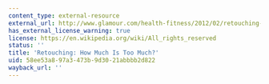 ```yaml
---
content_type: external-resource
external_url: http://www.glamour.com/health-fitness/2012/02/retouching-how-much-is-too-much
has_external_license_warning: true
license: https://en.wikipedia.org/wiki/All_rights_reserved
status: ''
title: 'Retouching: How Much Is Too Much?'
uid: 58ee53a8-97a3-473b-9d30-21abbbb2d822
wayback_url: ''
---
```

